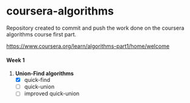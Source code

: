 # coursera-algorithms
Repository created to commit and push the work done on the coursera
algorithms course first part.

https://www.coursera.org/learn/algorithms-part1/home/welcome

#### Week 1
1. **Union-Find algorithms**
    - [x] quick-find
    - [ ] quick-union
    - [ ] improved quick-union